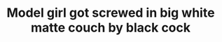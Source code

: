 ---
layout: post
title: Model girl got screwed in big white matte couch by black cock
duration: '07:00'
view: 250
rate: 2
video: 'http://fantasti.cc/embed/535989/'
category: 
 - blonde
 - busty
 - curvy
 - gorgeous
 - rough
 - stunning
tags: 
 - big-black-cock
priority: 0.9
changefreq: daily
---